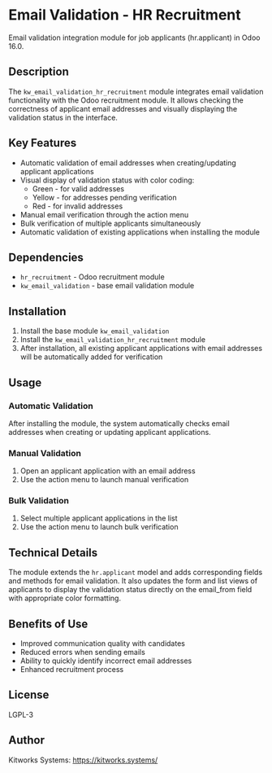 # Email Validation - HR Recruitment

Email validation integration module for job applicants (hr.applicant) in Odoo 16.0.

## Description

The `kw_email_validation_hr_recruitment` module integrates email validation functionality with the Odoo recruitment module. It allows checking the correctness of applicant email addresses and visually displaying the validation status in the interface.

## Key Features

- Automatic validation of email addresses when creating/updating applicant applications
- Visual display of validation status with color coding:
  - Green - for valid addresses
  - Yellow - for addresses pending verification
  - Red - for invalid addresses
- Manual email verification through the action menu
- Bulk verification of multiple applicants simultaneously
- Automatic validation of existing applications when installing the module

## Dependencies

- `hr_recruitment` - Odoo recruitment module
- `kw_email_validation` - base email validation module

## Installation

1. Install the base module `kw_email_validation`
2. Install the `kw_email_validation_hr_recruitment` module
3. After installation, all existing applicant applications with email addresses will be automatically added for verification

## Usage

### Automatic Validation

After installing the module, the system automatically checks email addresses when creating or updating applicant applications.

### Manual Validation

1. Open an applicant application with an email address
2. Use the action menu to launch manual verification

### Bulk Validation

1. Select multiple applicant applications in the list
2. Use the action menu to launch bulk verification

## Technical Details

The module extends the `hr.applicant` model and adds corresponding fields and methods for email validation. It also updates the form and list views of applicants to display the validation status directly on the email_from field with appropriate color formatting.

## Benefits of Use

- Improved communication quality with candidates
- Reduced errors when sending emails
- Ability to quickly identify incorrect email addresses
- Enhanced recruitment process

## License

LGPL-3

## Author

Kitworks Systems: https://kitworks.systems/
